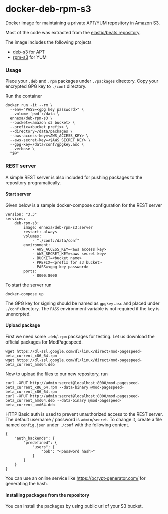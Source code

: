 # docker-deb-rpm-s3

Docker image for maintaining a private APT/YUM repository in Amazon S3.

Most of the code was extracted from the [elastic/beats repository](https://github.com/elastic/beats/tree/master/dev-tools/packer/docker/deb-rpm-s3).

The image includes the following projects

- [deb-s3](https://github.com/krobertson/deb-s3) for APT
- [rpm-s3](https://github.com/crohr/rpm-s3) for YUM

### Usage

Place your `.deb` and `.rpm` packages under `./packages` directory. Copy your encrypted GPG key to `./conf` directory.

Run the container

```
docker run -it --rm \
  --env="PASS=<gpg key password>" \
  --volume `pwd`:/data \
  ennexa/deb-rpm-s3 \
  --bucket=<amazon s3 bucket> \
  --prefix=<bucket prefix> \
  --directory=/data/packages \
  --aws-access-key=<AWS_ACCESS_KEY> \
  --aws-secret-key=<$AWS_SECRET_KEY> \
  --gpg-key=/data/conf/gpgkey.asc \
  --verbose \
  "$@"
```

### REST server

A simple REST server is also included for pushing packages to the repository programatically.

#### Start server

Given below is a sample docker-compose configuration for the REST server

```
version: "3.3"
services:
    deb-rpm-s3:
        image: ennexa/deb-rpm-s3:server
        restart: always
        volumes:
            - "./conf:/data/conf"
        environment:
            - AWS_ACCESS_KEY=<aws access key>
            - AWS_SECRET_KEY=<aws secret key>
            - BUCKET=<bucket name>
            - PREFIX=<prefix for s3 bucket>
            - PASS=<gpg key password>
        ports:
            - 8000:8000

```

To start the server run

    docker-compose up

The GPG key for signing should be named as `gpgkey.asc` and placed under `./conf` directory. The `PASS` environment variable is not required if the key is unencrpted.

#### Upload package

First we need some `.deb`/`.rpm` packages for testing. Let us download the official packages for ModPagespeed.

    wget https://dl-ssl.google.com/dl/linux/direct/mod-pagespeed-beta_current_x86_64.rpm
    wget https://dl-ssl.google.com/dl/linux/direct/mod-pagespeed-beta_current_amd64.deb

Now to upload the files to our new repository, run

    curl -XPUT http://admin:secret@localhost:8000/mod-pagespeed-beta_current_x86_64.rpm --data-binary @mod-pagespeed-beta_current_x86_64.rpm
    curl -XPUT http://admin:secret@localhost:8000/mod-pagespeed-beta_current_amd64.deb --data-binary @mod-pagespeed-beta_current_amd64.deb

HTTP Basic auth is used to prevent unauthorized access to the REST server. The default username / password is `admin`/`secret`. To change it, create a file named `config.json` under `./conf` with the following content.

```
{
    "auth_backends": {
        "predefined": {
            "users": {
                "bob": "<password hash>"
            }
        }
    }
}
```

You can use an online service like https://bcrypt-generator.com/ for generating the hash.


#### Installing packages from the repository

You can install the packages by using public url of your S3 bucket.

